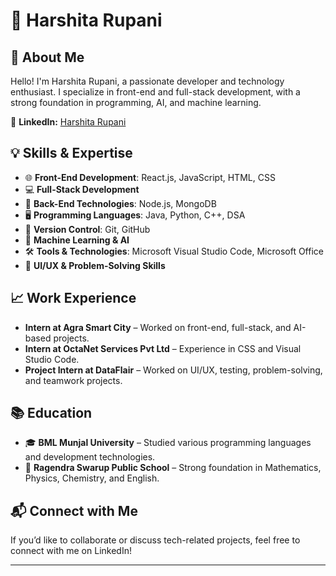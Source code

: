 # 👋 Harshita Rupani  

## 🚀 About Me  
Hello! I'm Harshita Rupani, a passionate developer and technology enthusiast. I specialize in front-end and full-stack development, with a strong foundation in programming, AI, and machine learning.  

📌 **LinkedIn:** [Harshita Rupani](https://www.linkedin.com/in/harshita-rupani/)  

## 💡 Skills & Expertise  
- 🌐 **Front-End Development**: React.js, JavaScript, HTML, CSS  
- 💻 **Full-Stack Development**  
- 🔧 **Back-End Technologies**: Node.js, MongoDB  
- 🖥 **Programming Languages**: Java, Python, C++, DSA  
- 🔗 **Version Control**: Git, GitHub  
- 🤖 **Machine Learning & AI**  
- 🛠 **Tools & Technologies**: Microsoft Visual Studio Code, Microsoft Office  
- 🎨 **UI/UX & Problem-Solving Skills**  

## 📈 Work Experience  
- **Intern at Agra Smart City** – Worked on front-end, full-stack, and AI-based projects.  
- **Intern at OctaNet Services Pvt Ltd** – Experience in CSS and Visual Studio Code.  
- **Project Intern at DataFlair** – Worked on UI/UX, testing, problem-solving, and teamwork projects.  

## 📚 Education  
- 🎓 **BML Munjal University** – Studied various programming languages and development technologies.  
- 📖 **Ragendra Swarup Public School** – Strong foundation in Mathematics, Physics, Chemistry, and English.  

## 📬 Connect with Me  
If you’d like to collaborate or discuss tech-related projects, feel free to connect with me on LinkedIn!  

---
